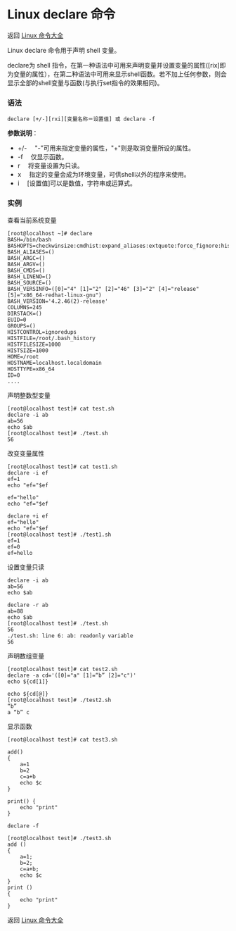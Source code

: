 # Linux declare 命令

返回 [Linux 命令大全](https://ahuang007.github.com/Linux-Command)

Linux declare 命令用于声明 shell 变量。

declare为 shell 指令，在第一种语法中可用来声明变量并设置变量的属性([rix]即为变量的属性），在第二种语法中可用来显示shell函数。若不加上任何参数，则会显示全部的shell变量与函数(与执行set指令的效果相同)。

### 语法

```
declare [+/-][rxi][变量名称＝设置值] 或 declare -f
```

**参数说明**：

- +/- 　"-"可用来指定变量的属性，"+"则是取消变量所设的属性。
- -f 　仅显示函数。
- r 　将变量设置为只读。
- x 　指定的变量会成为环境变量，可供shell以外的程序来使用。
- i 　[设置值]可以是数值，字符串或运算式。

### 实例

查看当前系统变量

```
[root@localhost ~]# declare
BASH=/bin/bash
BASHOPTS=checkwinsize:cmdhist:expand_aliases:extquote:force_fignore:histappend:hostcomplete:interactive_comments:login_shell:progcomp:promptvars:sourcepath
BASH_ALIASES=()
BASH_ARGC=()
BASH_ARGV=()
BASH_CMDS=()
BASH_LINENO=()
BASH_SOURCE=()
BASH_VERSINFO=([0]="4" [1]="2" [2]="46" [3]="2" [4]="release" [5]="x86_64-redhat-linux-gnu")
BASH_VERSION='4.2.46(2)-release'
COLUMNS=245
DIRSTACK=()
EUID=0
GROUPS=()
HISTCONTROL=ignoredups
HISTFILE=/root/.bash_history
HISTFILESIZE=1000
HISTSIZE=1000
HOME=/root
HOSTNAME=localhost.localdomain
HOSTTYPE=x86_64
ID=0
....
```

声明整数型变量

```
[root@localhost test]# cat test.sh 
declare -i ab
ab=56
echo $ab
[root@localhost test]# ./test.sh 
56
```

改变变量属性

```
[root@localhost test]# cat test1.sh 
declare -i ef
ef=1
echo "ef="$ef

ef="hello"
echo "ef="$ef

declare +i ef
ef="hello"
echo "ef="$ef
[root@localhost test]# ./test1.sh 
ef=1
ef=0
ef=hello
```

设置变量只读

```
declare -i ab
ab=56
echo $ab

declare -r ab
ab=88
echo $ab
[root@localhost test]# ./test.sh 
56
./test.sh: line 6: ab: readonly variable
56
```

声明数组变量

```
[root@localhost test]# cat test2.sh 
declare -a cd='([0]="a" [1]=“b” [2]="c")'
echo ${cd[1]}

echo ${cd[@]}
[root@localhost test]# ./test2.sh 
“b”
a “b” c
```

显示函数

```
[root@localhost test]# cat test3.sh 

add() 
{
	a=1
	b=2
	c=a+b
	echo $c
}

print() {
	echo "print"
}

declare -f

[root@localhost test]# ./test3.sh 
add () 
{ 
    a=1;
    b=2;
    c=a+b;
    echo $c
}
print () 
{ 
    echo "print"
}
```

返回 [Linux 命令大全](https://ahuang007.github.com/Linux-Command)
